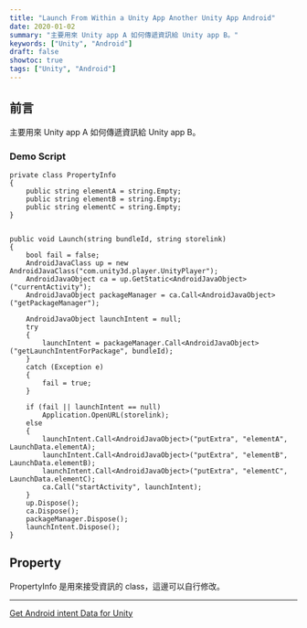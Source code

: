 ```yaml
---
title: "Launch From Within a Unity App Another Unity App Android"
date: 2020-01-02
summary: "主要用來 Unity app A 如何傳遞資訊給 Unity app B。"
keywords: ["Unity", "Android"]
draft: false
showtoc: true
tags: ["Unity", "Android"]
---
```


## 前言

主要用來 Unity app A 如何傳遞資訊給 Unity app B。

### Demo Script

```CSharp
private class PropertyInfo
{
    public string elementA = string.Empty;
    public string elementB = string.Empty;
    public string elementC = string.Empty;
}


public void Launch(string bundleId, string storelink)
{
    bool fail = false;
    AndroidJavaClass up = new AndroidJavaClass("com.unity3d.player.UnityPlayer");
    AndroidJavaObject ca = up.GetStatic<AndroidJavaObject>("currentActivity");
    AndroidJavaObject packageManager = ca.Call<AndroidJavaObject>("getPackageManager");

    AndroidJavaObject launchIntent = null;
    try
    {
        launchIntent = packageManager.Call<AndroidJavaObject>("getLaunchIntentForPackage", bundleId);
    }
    catch (Exception e)
    {
        fail = true;
    }

    if (fail || launchIntent == null)
        Application.OpenURL(storelink);
    else
    {
        launchIntent.Call<AndroidJavaObject>("putExtra", "elementA", LaunchData.elementA);
        launchIntent.Call<AndroidJavaObject>("putExtra", "elementB", LaunchData.elementB);
        launchIntent.Call<AndroidJavaObject>("putExtra", "elementC", LaunchData.elementC);
        ca.Call("startActivity", launchIntent);
    }
    up.Dispose();
    ca.Dispose();
    packageManager.Dispose();
    launchIntent.Dispose();
}
```

## Property

PropertyInfo 是用來接受資訊的 class，這邊可以自行修改。

---

[Get Android intent Data for Unity](https://wenrongdev.com/get-android-intent-data-for-unity/)
